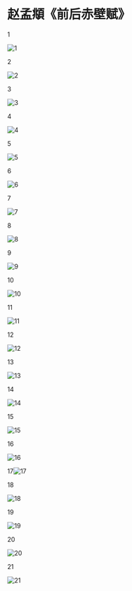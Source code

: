 # 赵孟頫《前后赤壁赋》





1

![1](赵孟頫_前后赤壁赋_img/1.jpg)





2

![2](赵孟頫_前后赤壁赋_img/2.jpg)



3

![3](赵孟頫_前后赤壁赋_img/3.jpg)















4

![4](赵孟頫_前后赤壁赋_img/4.jpg)







5

![5](赵孟頫_前后赤壁赋_img/5.jpg)





6

![6](赵孟頫_前后赤壁赋_img/6.jpg)





7

![7](赵孟頫_前后赤壁赋_img/7.jpg)





8

![8](赵孟頫_前后赤壁赋_img/8.jpg)





9

![9](赵孟頫_前后赤壁赋_img/9.jpg)







10

![10](赵孟頫_前后赤壁赋_img/10.jpg)





11

![11](赵孟頫_前后赤壁赋_img/11.jpg)





12

![12](赵孟頫_前后赤壁赋_img/12.jpg)





13

![13](赵孟頫_前后赤壁赋_img/13.jpg)



14

![14](赵孟頫_前后赤壁赋_img/14.jpg)



15

![15](赵孟頫_前后赤壁赋_img/15.jpg)





16

![16](赵孟頫_前后赤壁赋_img/16.jpg)





17![17](赵孟頫_前后赤壁赋_img/17.jpg)







18

![18](赵孟頫_前后赤壁赋_img/18.jpg)





19

![19](赵孟頫_前后赤壁赋_img/19.jpg)





20

![20](赵孟頫_前后赤壁赋_img/20.jpg)







21

![21](赵孟頫_前后赤壁赋_img/21.jpg)



